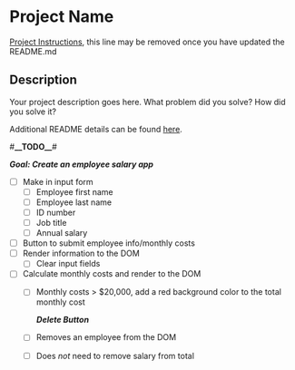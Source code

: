 # Project Name

[Project Instructions](./INSTRUCTIONS.md), this line may be removed once you have updated the README.md

## Description

Your project description goes here. What problem did you solve? How did you solve it?

Additional README details can be found [here](https://github.com/PrimeAcademy/readme-template/blob/master/README.md).

#**\_\_**TODO**\_\_**#

***Goal: Create an employee salary app***

- [ ] Make in input form
  - [ ] Employee first name
  - [ ] Employee last name
  - [ ] ID number
  - [ ] Job title
  - [ ] Annual salary
- [ ] Button to submit employee info/monthly costs
- [ ] Render information to the DOM
  - [ ] Clear input fields
- [ ] Calculate monthly costs and render to the DOM
  - [ ] Monthly costs > $20,000, add a red background color to the total monthly cost 

     ***Delete Button***
  - [ ] Removes an employee from the DOM
  - [ ] Does *not* need to remove salary from total